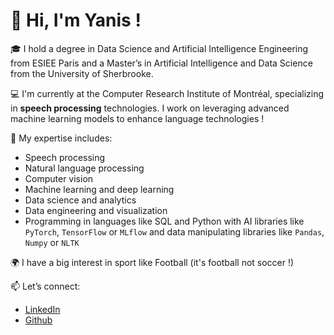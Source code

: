 # 👋 Hi, I'm Yanis !

🎓 I hold a degree in Data Science and Artificial Intelligence Engineering from ESIEE Paris and a Master’s in Artificial Intelligence and Data Science from the University of Sherbrooke.

💻 I'm currently at the Computer Research Institute of Montréal, specializing in **speech processing** technologies. I work on leveraging advanced machine learning models to enhance language technologies !

🌟 My expertise includes:
- Speech processing
- Natural language processing
- Computer vision
- Machine learning and deep learning
- Data science and analytics
- Data engineering and visualization
- Programming in languages like SQL and Python with AI libraries like `PyTorch`, `TensorFlow` or `MLflow` and data manipulating libraries like `Pandas`, `Numpy` or `NLTK`

🌍 I have a big interest in sport like Football (it's football not soccer !)

📫 Let’s connect:  
- [LinkedIn](https://www.linkedin.com/in/yanis-perrin-4ab95a201/)
- [Github](https://github.com/YanisPerrin)
